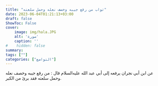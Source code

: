 ```yaml
---
title: "ثواب من رقع جيبه وخصف نعله وحمل سلعته"
date: 2023-06-04T01:21:13+03:00
draft: false
ShowToc: False
cover:
    image: img/hala.JPG
    alt: 'صورة'
    caption: ''
#    hidden: false
summary: 
tags: [""]
categories: ["التواضع"]
---
```

عن ابن أبي نجران يرفعه إلى أبي عبد الله عليه‌السلام قال : من رقع
جيبه وخصف نعله وحمل سلعته فقد برئ من الكبر.


